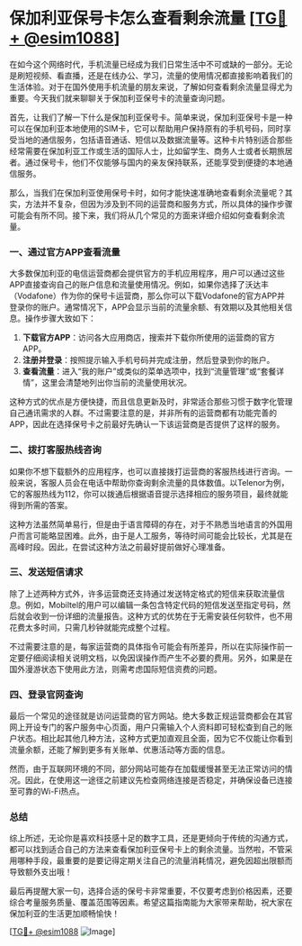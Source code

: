 # 保加利亚保号卡怎么查看剩余流量 [[TG💪+ @esim1088](https://t.me/s/esim1088)]

在如今这个网络时代，手机流量已经成为我们日常生活中不可或缺的一部分。无论是刷短视频、看直播，还是在线办公、学习，流量的使用情况都直接影响着我们的生活体验。对于在国外使用手机流量的朋友来说，了解如何查看剩余流量显得尤为重要。今天我们就来聊聊关于保加利亚保号卡的流量查询问题。

首先，让我们了解一下什么是保加利亚保号卡。简单来说，保加利亚保号卡是一种可以在保加利亚本地使用的SIM卡，它可以帮助用户保持原有的手机号码，同时享受当地的通信服务，包括语音通话、短信以及数据流量等。这种卡片特别适合那些经常需要在保加利亚工作或生活的国际人士，比如留学生、商务人士或者长期旅居者。通过保号卡，他们不仅能够与国内的亲友保持联系，还能享受到便捷的本地通信服务。

那么，当我们在保加利亚使用保号卡时，如何才能快速准确地查看剩余流量呢？其实，方法并不复杂，但因为涉及到不同的运营商和服务方式，所以具体的操作步骤可能会有所不同。接下来，我们将从几个常见的方面来详细介绍如何查看剩余流量。

### 一、通过官方APP查看流量

大多数保加利亚的电信运营商都会提供官方的手机应用程序，用户可以通过这些APP直接查询自己的账户信息和流量使用情况。例如，如果你选择了沃达丰（Vodafone）作为你的保号卡运营商，那么你可以下载Vodafone的官方APP并登录你的账户。通常情况下，APP会显示当前的流量余额、有效期以及其他相关信息。操作步骤大致如下：

1. **下载官方APP**：访问各大应用商店，搜索并下载你所使用的运营商的官方APP。
2. **注册并登录**：按照提示输入手机号码并完成注册，然后登录到你的账户。
3. **查看流量**：进入“我的账户”或类似的菜单选项中，找到“流量管理”或“套餐详情”，这里会清楚地列出你当前的流量使用状况。

这种方式的优点是方便快捷，而且信息更新及时，非常适合那些习惯于数字化管理自己通讯需求的人群。不过需要注意的是，并非所有的运营商都有功能完善的APP，因此在选择保号卡之前最好先确认一下该运营商是否提供了这样的服务。

### 二、拨打客服热线咨询

如果你不想下载额外的应用程序，也可以直接拨打运营商的客服热线进行咨询。一般来说，客服人员会在电话中帮助你查询剩余流量的具体数值。以Telenor为例，它的客服热线为112，你可以拨通后根据语音提示选择相应的服务项目，最终就能得到所需的答案。

这种方法虽然简单易行，但是由于语言障碍的存在，对于不熟悉当地语言的外国用户而言可能略显困难。此外，由于是人工服务，等待时间可能会比较长，尤其是在高峰时段。因此，在尝试这种方法之前最好提前做好心理准备。

### 三、发送短信请求

除了上述两种方式外，许多运营商还支持通过发送特定格式的短信来获取流量信息。例如，Mobiltel的用户可以编辑一条包含特定代码的短信发送至指定号码，然后就会收到一份详细的流量报告。这种方式的优势在于无需安装任何软件，也不用花费太多时间，只需几秒钟就能完成整个过程。

不过需要注意的是，每家运营商的具体指令可能会有所差异，所以在实际操作前一定要仔细阅读相关说明文档，以免因误操作而产生不必要的费用。另外，如果是在国外漫游状态下使用此方法，则需考虑国际短信资费的问题。

### 四、登录官网查询

最后一个常见的途径就是访问运营商的官方网站。绝大多数正规运营商都会在其官网上开设专门的客户服务中心页面，用户只需输入个人资料即可轻松查到自己的账户状态。相比起其他几种方法，这种方式更加直观且全面，因为它不仅能让你看到流量余额，还能了解到更多有关账单、优惠活动等方面的信息。

然而，由于互联网环境的不同，部分网站可能存在加载缓慢甚至无法正常访问的情况。因此，在使用这一途径之前建议先检查网络连接是否稳定，并确保设备已连接至可靠的Wi-Fi热点。

### 总结

综上所述，无论你是喜欢科技感十足的数字工具，还是更倾向于传统的沟通方式，都可以找到适合自己的方法来查看保加利亚保号卡上的剩余流量。当然啦，不管采用哪种手段，最重要的是要记得定期关注自己的流量消耗情况，避免因超出限额而导致额外支出哦！

最后再提醒大家一句，选择合适的保号卡非常重要，不仅要考虑到价格因素，还要综合考量服务质量、覆盖范围等因素。希望这篇指南能为大家带来帮助，祝大家在保加利亚的生活更加顺畅愉快！

[[TG💪+ @esim1088](https://t.me/s/esim1088) ![Image](https://i.postimg.cc/4NQfJmqS/Snipaste-2025-05-13-00-14-12.png)]